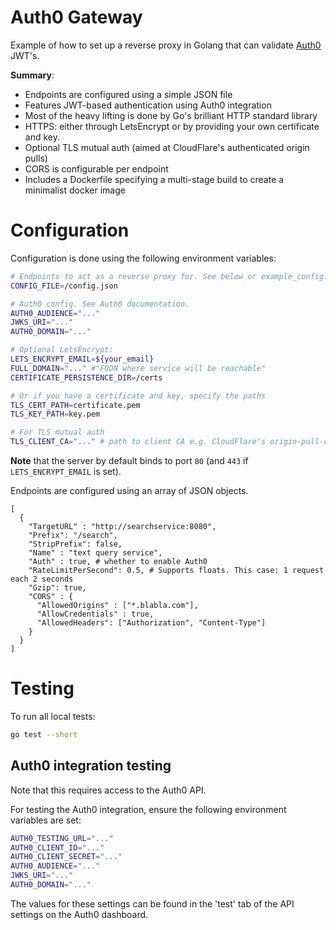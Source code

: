 # Auth0 Gateway

Example of how to set up a reverse proxy in Golang  that can validate [Auth0](https://auth0.com/) JWT's.

**Summary**:

- Endpoints are configured using a simple JSON file
- Features JWT-based authentication using Auth0 integration
- Most of the heavy lifting is done by Go's brilliant HTTP standard library
- HTTPS: either through LetsEncrypt or by providing your own certificate and key.
- Optional TLS mutual auth (aimed at CloudFlare's authenticated origin pulls)
- CORS is configurable per endpoint
- Includes a Dockerfile specifying a multi-stage build to create a minimalist docker image



# Configuration

Configuration is done using the following environment variables:

```bash
# Endpoints to act as a reverse proxy for. See below or example_config.json
CONFIG_FILE=/config.json

# Auth0 config. See Auth0 documentation.
AUTH0_AUDIENCE="..."
JWKS_URI="..."
AUTH0_DOMAIN="..."

# Optional LetsEncrypt:
LETS_ENCRYPT_EMAIL=${your_email}
FULL_DOMAIN="..." #"FQDN where service will be reachable"
CERTIFICATE_PERSISTENCE_DIR=/certs

# Or if you have a certificate and key, specify the paths
TLS_CERT_PATH=certificate.pem
TLS_KEY_PATH=key.pem

# For TLS mutual auth
TLS_CLIENT_CA="..." # path to client CA e.g. CloudFlare's origin-pull-ca.pem
```

**Note** that the server by default binds to port `80` (and `443`  if `LETS_ENCRYPT_EMAIL` is set).

Endpoints are configured using an array of JSON objects.

```json5
[
  {
    "TargetURL" : "http://searchservice:8080",
    "Prefix": "/search",
    "StripPrefix": false,
    "Name" : "text query service",
    "Auth" : true, # whether to enable Auth0
    "RateLimitPerSecond": 0.5, # Supports floats. This case: 1 request each 2 seconds
    "Gzip": true,
    "CORS" : {
      "AllowedOrigins" : ["*.blabla.com"],
      "AllowCredentials" : true,
      "AllowedHeaders": ["Authorization", "Content-Type"]
    }
  }
]
```



# Testing

To run all local tests:

```bash
go test --short
```



## Auth0 integration testing

Note that this requires access to the Auth0 API.

For testing the Auth0 integration, ensure the following environment variables are set:

```bash
AUTH0_TESTING_URL="..."
AUTH0_CLIENT_ID="..."
AUTH0_CLIENT_SECRET="..."
AUTH0_AUDIENCE="..."
JWKS_URI="..."
AUTH0_DOMAIN="..."
```

The values for these settings can be found in the 'test' tab of the API settings on the Auth0 dashboard.
